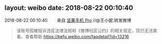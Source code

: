 layout: weibo
date: 2018-08-22 00:10:40
---
<meta name="referrer" content="no-referrer" />

2018-08-22 00:10:40  &nbsp;&nbsp;&nbsp;&nbsp;&nbsp;&nbsp; 来自 <a href="http://app.weibo.com/t/feed/Z4AgP" rel="nofollow">坚果手机 Pro</a>
//@王小妮:转发微博
>  该账号因被投诉违反法律法规和《微博社区公约》的相关规定，现已无法查看。查看帮助 https://kefu.weibo.com/faqdetail?id=13216
